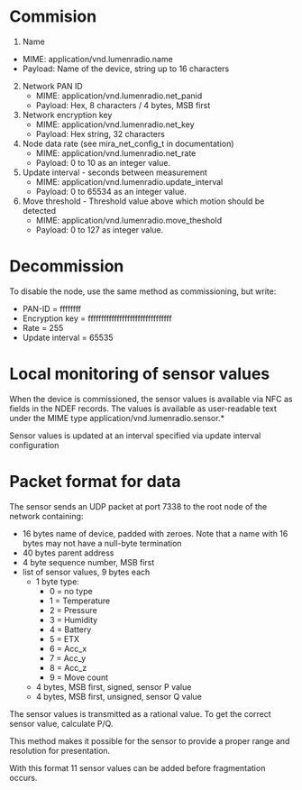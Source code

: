 # Commision
 1. Name
   - MIME: application/vnd.lumenradio.name
   - Payload: Name of the device, string up to 16 characters
2. Network PAN ID
   - MIME: application/vnd.lumenradio.net_panid
   - Payload: Hex, 8 characters / 4 bytes, MSB first 
3. Network encryption key
   - MIME: application/vnd.lumenradio.net_key
   - Payload: Hex string, 32 characters
4. Node data rate (see mira_net_config_t in documentation)
   - MIME: application/vnd.lumenradio.net_rate
   - Payload: 0 to 10 as an integer value.
5. Update interval - seconds between measurement
   - MIME: application/vnd.lumenradio.update_interval
   - Payload: 0 to 65534 as an integer value.
6. Move threshold - Threshold value above which motion should be detected
   - MIME: application/vnd.lumenradio.move_theshold
   - Payload: 0 to 127 as integer value.

# Decommission

To disable the node, use the same method as commissioning, but write:
- PAN-ID = ffffffff
- Encryption key = ffffffffffffffffffffffffffffffff
- Rate = 255
- Update interval = 65535

# Local monitoring of sensor values

When the device is commissioned, the sensor values is available via NFC as
fields in the NDEF records. The values is available as user-readable text
under the MIME type application/vnd.lumenradio.sensor.\*

Sensor values is updated at an interval specified via update interval
configuration

# Packet format for data

The sensor sends an UDP packet at port 7338 to the root node of the network
containing:

- 16 bytes name of device, padded with zeroes. Note that a name with 16 bytes
  may not have a null-byte termination
- 40 bytes parent address
- 4 byte sequence number, MSB first
- list of sensor values, 9 bytes each
  - 1 byte type:
    - 0 = no type
    - 1 = Temperature
    - 2 = Pressure
    - 3 = Humidity
    - 4 = Battery
    - 5 = ETX
    - 6 = Acc_x
    - 7 = Acc_y
    - 8 = Acc_z
    - 9 = Move count
  - 4 bytes, MSB first, signed, sensor P value
  - 4 bytes, MSB first, unsigned, sensor Q value

The sensor values is transmitted as a rational value. To get the correct sensor
value, calculate P/Q.

This method makes it possible for the sensor to provide a proper range and
resolution for presentation.

With this format 11 sensor values can be added before fragmentation occurs.
